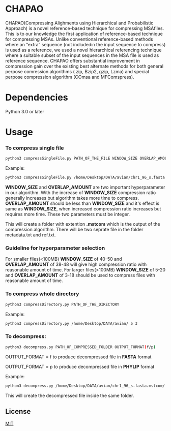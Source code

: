 # CHAPAO
CHAPAO(Compressing  Alighments  using  Hierarchical  and  Probabilistic  Approach) is a novel reference-based technique for compressing MSAfiles.  This is to our knowledge the first application of reference-based technique for compressing MSAs. Unlike conventional reference-based methods where an “extra” sequence (not includedin the input sequence to compress) is used as a reference, we used a novel hierarchical referencing technique where a suitable subset of the input sequences in the MSA file is used as reference sequence. CHAPAO offers substantial improvement in compression gain over the existing best alternate methods for both general perpose comression algorithms ( zip, Bzip2, gzip, Lzma) and special perpose compression algorithm (COmsa and MFComspress).

# Dependencies 
Python 3.0 or later 

# Usage 

### To compress single file
```bash
python3 compressSingleFile.py PATH_OF_THE_FILE WINDOW_SIZE OVERLAP_AMOUNT
```
Example:
```bash
python3 compressSingleFile.py /home/Desktop/DATA/avian/chr1_96_s.fasta 30 28
```
**WINDOW_SIZE** and **OVERLAP_AMOUNT** are two important hyperparameter in our algorithm. With the increase of **WINDOW_SIZE** compression ratio generally increases but algorithm takes more time to compress. **OVERLAP_AMOUNT** should be less than **WINDOW_SIZE** and it's effect is same as **WINDOW_SIZE**, when increased compression ratio increases but requires more time. These two parameters must be integer.

This will create a folder with extention **.mstcom** which is the output of the compression algorithm. There will be two seprate file in the folder metadata.txt and ref.txt.
### Guideline for hyperparameter selection
For smaller files(<100MB) **WINDOW_SIZE** of 40-50 and **OVERLAP_AMOUNT** of 38-48 will give high compression ratio with reasonable amount of time.
For larger files(>100MB) **WINDOW_SIZE** of 5-20 and **OVERLAP_AMOUNT** of 3-18 should be used to compress files with reasonable amount of time.
### To compress whole directory
```bash
python3 compressDirectory.py PATH_OF_THE_DIRECTORY
```
Example:
```bash
python3 compressDirectory.py /home/Desktop/DATA/avian/ 5 3
```

### To decompress:

```bash
python3 decompress.py PATH_OF_COMPRESSED_FOLDER OUTPUT_FORMAT(f/p)
```
OUTPUT_FORMAT = f to produce decompressed file in **FASTA** format

OUTPUT_FORMAT = p to produce decompressed file in **PHYLIP** format

Example:
```bash
python3 decompress.py /home/Desktop/DATA/avian/chr1_96_s.fasta.mstcom/ f
```
This will create the decompressed file inside the same folder.

## License
[MIT](https://choosealicense.com/licenses/mit/)
